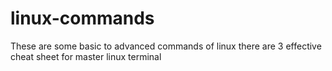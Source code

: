 # linux-commands
These are some basic to advanced commands of linux
there are 3 effective cheat sheet for master linux terminal
